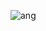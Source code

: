 ![ang](https://user-images.githubusercontent.com/109140765/178682431-6b34f201-d83c-408f-97f5-22555a77abfe.jpg)
